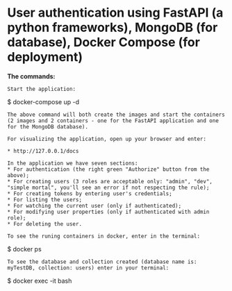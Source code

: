 # User authentication using FastAPI (a python frameworks), MongoDB (for database), Docker Compose (for deployment)

**The commands:**

```  
Start the application:
```
$ docker-compose up -d
```
The above command will both create the images and start the containers (2 images and 2 containers - one for the FastAPI application and one for the MongoDB database).

For visualizing the application, open up your browser and enter:

* http://127.0.0.1/docs

In the application we have seven sections:
* For authentication (the right green "Authorize" button from the above);
* For creating users (3 roles are acceptable only: "admin", "dev", "simple mortal", you'll see an error if not respecting the rule);
* For creating tokens by entering user's credentials;
* For listing the users;
* For watching the current user (only if authenticated);
* For modifying user properties (only if authenticated with admin role);
* For deleting the user.

To see the runing containers in docker, enter in the terminal:
```
$ docker ps
```
To see the database and collection created (database name is: myTestDB, collection: users) enter in your terminal:
```
$ docker exec -it <container-id> bash
```